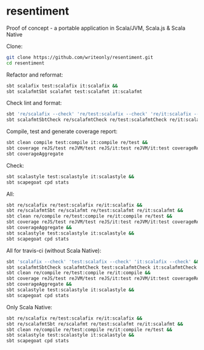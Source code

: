 # resentiment
Proof of concept - a portable application in Scala/JVM, Scala.js &amp; Scala Native

Clone:
```bash
git clone https://github.com/writeonly/resentiment.git
cd resentiment
```

Refactor and reformat:
```bash
sbt scalafix test:scalafix it:scalafix &&
sbt scalafmtSbt scalafmt test:scalafmt it:scalafmt
```

Check lint and format:
```bash
sbt 're/scalafix --check' 're/test:scalafix --check' 're/it:scalafix --check' &&
sbt scalafmtSbtCheck re/scalafmtCheck re/test:scalafmtCheck re/it:scalafmtCheck
```

Compile, test and generate coverage report:
```bash
sbt clean compile test:compile it:compile re/test &&
sbt coverage reJS/test reJVM/test reJS/it:test reJVM/it:test coverageReport &&
sbt coverageAggregate
```

Check:
```bash
sbt scalastyle test:scalastyle it:scalastyle &&
sbt scapegoat cpd stats
```

All:
```bash
sbt re/scalafix re/test:scalafix re/it:scalafix &&
sbt re/scalafmtSbt re/scalafmt re/test:scalafmt re/it:scalafmt &&
sbt clean re/compile re/test:compile re/it:compile re/test &&
sbt coverage reJS/test reJVM/test reJS/it:test reJVM/it:test coverageReport &&
sbt coverageAggregate &&
sbt scalastyle test:scalastyle it:scalastyle &&
sbt scapegoat cpd stats
```

All for travis-ci (without Scala Native):
```bash
sbt 'scalafix --check' 'test:scalafix --check' 'it:scalafix --check' &&
sbt scalafmtSbtCheck scalafmtCheck test:scalafmtCheck it:scalafmtCheck &&
sbt clean re/compile re/test:compile re/it:compile &&
sbt coverage reJS/test reJVM/test reJS/it:test reJVM/it:test coverageReport &&
sbt coverageAggregate &&
sbt scalastyle test:scalastyle it:scalastyle &&
sbt scapegoat cpd stats
```

Only Scala Native:
```bash
sbt re/scalafix re/test:scalafix re/it:scalafix && 
sbt re/scalafmtSbt re/scalafmt re/test:scalafmt re/it:scalafmt && 
sbt clean re/compile re/test:compile re/it:compile re/test && 
sbt scalastyle test:scalastyle it:scalastyle &&
sbt scapegoat cpd stats
```
